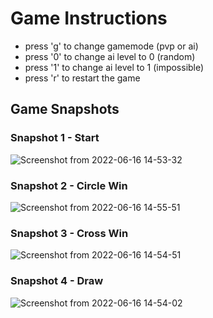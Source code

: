 # Game Instructions

- press 'g' to change gamemode (pvp or ai)
- press '0' to change ai level to 0 (random)
- press '1' to change ai level to 1 (impossible)
- press 'r' to restart the game


## Game Snapshots

### Snapshot 1 - Start
![Screenshot from 2022-06-16 14-53-32](https://user-images.githubusercontent.com/79959361/174039076-865556f6-8753-47cb-8948-a4d3bb1d00bb.png)

### Snapshot 2 - Circle Win
![Screenshot from 2022-06-16 14-55-51](https://user-images.githubusercontent.com/79959361/174039157-c898abef-b01e-4779-b673-f62ddb5182c0.png)

### Snapshot 3 - Cross Win
![Screenshot from 2022-06-16 14-54-51](https://user-images.githubusercontent.com/79959361/174039188-4f5110c6-9394-4752-af51-0194b96503d0.png)

### Snapshot 4 - Draw
![Screenshot from 2022-06-16 14-54-02](https://user-images.githubusercontent.com/79959361/174039210-a5f3881a-9a7f-4b58-b457-339637f77bc6.png)
